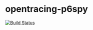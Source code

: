 # opentracing-p6spy
[![Build Status](https://travis-ci.org/hypnoce/opentracing-p6spy.svg?branch=master)](https://travis-ci.org/hypnoce/opentracing-p6spy)